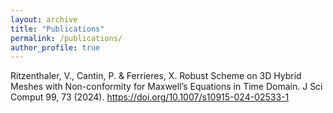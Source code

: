 ```yaml
---
layout: archive
title: "Publications"
permalink: /publications/
author_profile: true
---
```


Ritzenthaler, V., Cantin, P. & Ferrieres, X. Robust Scheme on 3D Hybrid Meshes with Non-conformity for Maxwell’s Equations in Time Domain. J Sci Comput 99, 73 (2024). https://doi.org/10.1007/s10915-024-02533-1

<!-- 
{% if author.googlescholar %}
  You can also find my articles on <u><a href="{{author.googlescholar}}">my Google Scholar profile</a>.</u>
{% endif %}

{% include base_path %}

{% for post in site.publications reversed %}
  {% include archive-single.html %}
{% endfor %} -->
